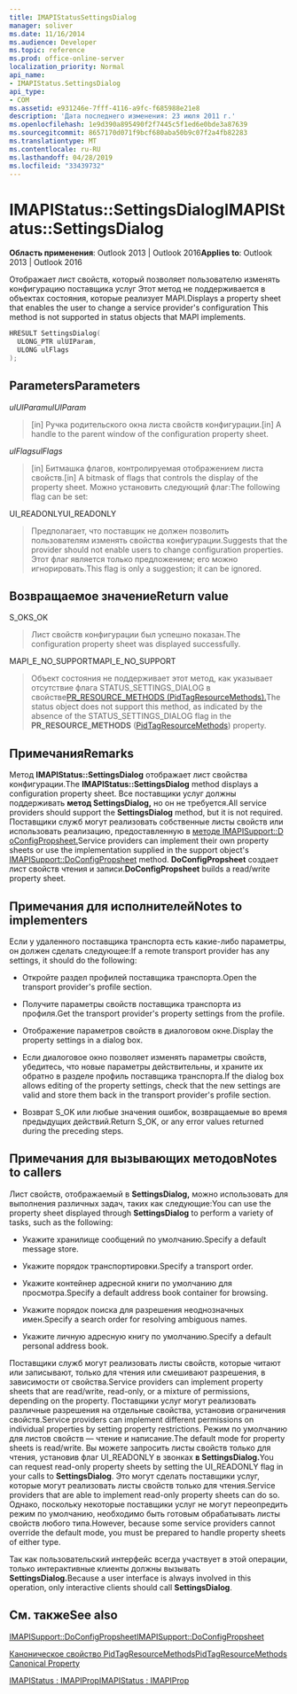 ```yaml
---
title: IMAPIStatusSettingsDialog
manager: soliver
ms.date: 11/16/2014
ms.audience: Developer
ms.topic: reference
ms.prod: office-online-server
localization_priority: Normal
api_name:
- IMAPIStatus.SettingsDialog
api_type:
- COM
ms.assetid: e931246e-7fff-4116-a9fc-f685988e21e8
description: 'Дата последнего изменения: 23 июля 2011 г.'
ms.openlocfilehash: 1e9d390a895490f2f7445c5f1ed6e0bde3a87639
ms.sourcegitcommit: 8657170d071f9bcf680aba50b9c07f2a4fb82283
ms.translationtype: MT
ms.contentlocale: ru-RU
ms.lasthandoff: 04/28/2019
ms.locfileid: "33439732"
---
```

# <a name="imapistatussettingsdialog"></a><span data-ttu-id="41279-103">IMAPIStatus::SettingsDialog</span><span class="sxs-lookup"><span data-stu-id="41279-103">IMAPIStatus::SettingsDialog</span></span>

  
  
<span data-ttu-id="41279-104">**Область применения**: Outlook 2013 | Outlook 2016</span><span class="sxs-lookup"><span data-stu-id="41279-104">**Applies to**: Outlook 2013 | Outlook 2016</span></span> 
  
<span data-ttu-id="41279-105">Отображает лист свойств, который позволяет пользователю изменять конфигурацию поставщика услуг Этот метод не поддерживается в объектах состояния, которые реализует MAPI.</span><span class="sxs-lookup"><span data-stu-id="41279-105">Displays a property sheet that enables the user to change a service provider's configuration This method is not supported in status objects that MAPI implements.</span></span>
  
```cpp
HRESULT SettingsDialog(
  ULONG_PTR ulUIParam,
  ULONG ulFlags
);
```

## <a name="parameters"></a><span data-ttu-id="41279-106">Parameters</span><span class="sxs-lookup"><span data-stu-id="41279-106">Parameters</span></span>

 <span data-ttu-id="41279-107">_ulUIParam_</span><span class="sxs-lookup"><span data-stu-id="41279-107">_ulUIParam_</span></span>
  
> <span data-ttu-id="41279-108">[in] Ручка родительского окна листа свойств конфигурации.</span><span class="sxs-lookup"><span data-stu-id="41279-108">[in] A handle to the parent window of the configuration property sheet.</span></span>
    
 <span data-ttu-id="41279-109">_ulFlags_</span><span class="sxs-lookup"><span data-stu-id="41279-109">_ulFlags_</span></span>
  
> <span data-ttu-id="41279-110">[in] Битмашка флагов, контролируемая отображением листа свойств.</span><span class="sxs-lookup"><span data-stu-id="41279-110">[in] A bitmask of flags that controls the display of the property sheet.</span></span> <span data-ttu-id="41279-111">Можно установить следующий флаг:</span><span class="sxs-lookup"><span data-stu-id="41279-111">The following flag can be set:</span></span>
    
<span data-ttu-id="41279-112">UI_READONLY</span><span class="sxs-lookup"><span data-stu-id="41279-112">UI_READONLY</span></span> 
  
> <span data-ttu-id="41279-113">Предполагает, что поставщик не должен позволить пользователям изменять свойства конфигурации.</span><span class="sxs-lookup"><span data-stu-id="41279-113">Suggests that the provider should not enable users to change configuration properties.</span></span> <span data-ttu-id="41279-114">Этот флаг является только предложением; его можно игнорировать.</span><span class="sxs-lookup"><span data-stu-id="41279-114">This flag is only a suggestion; it can be ignored.</span></span>
    
## <a name="return-value"></a><span data-ttu-id="41279-115">Возвращаемое значение</span><span class="sxs-lookup"><span data-stu-id="41279-115">Return value</span></span>

<span data-ttu-id="41279-116">S_OK</span><span class="sxs-lookup"><span data-stu-id="41279-116">S_OK</span></span> 
  
> <span data-ttu-id="41279-117">Лист свойств конфигурации был успешно показан.</span><span class="sxs-lookup"><span data-stu-id="41279-117">The configuration property sheet was displayed successfully.</span></span>
    
<span data-ttu-id="41279-118">MAPI_E_NO_SUPPORT</span><span class="sxs-lookup"><span data-stu-id="41279-118">MAPI_E_NO_SUPPORT</span></span> 
  
> <span data-ttu-id="41279-119">Объект состояния не поддерживает этот метод, как указывает отсутствие флага STATUS_SETTINGS_DIALOG  в свойстве[PR_RESOURCE_METHODS (PidTagResourceMethods).](pidtagresourcemethods-canonical-property.md)</span><span class="sxs-lookup"><span data-stu-id="41279-119">The status object does not support this method, as indicated by the absence of the STATUS_SETTINGS_DIALOG flag in the **PR_RESOURCE_METHODS** ([PidTagResourceMethods](pidtagresourcemethods-canonical-property.md)) property.</span></span>
    
## <a name="remarks"></a><span data-ttu-id="41279-120">Примечания</span><span class="sxs-lookup"><span data-stu-id="41279-120">Remarks</span></span>

<span data-ttu-id="41279-121">Метод **IMAPIStatus::SettingsDialog** отображает лист свойства конфигурации.</span><span class="sxs-lookup"><span data-stu-id="41279-121">The **IMAPIStatus::SettingsDialog** method displays a configuration property sheet.</span></span> <span data-ttu-id="41279-122">Все поставщики услуг должны поддерживать **метод SettingsDialog,** но он не требуется.</span><span class="sxs-lookup"><span data-stu-id="41279-122">All service providers should support the **SettingsDialog** method, but it is not required.</span></span> <span data-ttu-id="41279-123">Поставщики служб могут реализовать собственные листы свойств или использовать реализацию, предоставленную в [методе IMAPISupport::D oConfigPropsheet.](imapisupport-doconfigpropsheet.md)</span><span class="sxs-lookup"><span data-stu-id="41279-123">Service providers can implement their own property sheets or use the implementation supplied in the support object's [IMAPISupport::DoConfigPropsheet](imapisupport-doconfigpropsheet.md) method.</span></span> <span data-ttu-id="41279-124">**DoConfigPropsheet** создает лист свойств чтения и записи.</span><span class="sxs-lookup"><span data-stu-id="41279-124">**DoConfigPropsheet** builds a read/write property sheet.</span></span> 
  
## <a name="notes-to-implementers"></a><span data-ttu-id="41279-125">Примечания для исполнителей</span><span class="sxs-lookup"><span data-stu-id="41279-125">Notes to implementers</span></span>

<span data-ttu-id="41279-126">Если у удаленного поставщика транспорта есть какие-либо параметры, он должен сделать следующее:</span><span class="sxs-lookup"><span data-stu-id="41279-126">If a remote transport provider has any settings, it should do the following:</span></span>
  
- <span data-ttu-id="41279-127">Откройте раздел профилей поставщика транспорта.</span><span class="sxs-lookup"><span data-stu-id="41279-127">Open the transport provider's profile section.</span></span>
    
- <span data-ttu-id="41279-128">Получите параметры свойств поставщика транспорта из профиля.</span><span class="sxs-lookup"><span data-stu-id="41279-128">Get the transport provider's property settings from the profile.</span></span>
    
- <span data-ttu-id="41279-129">Отображение параметров свойств в диалоговом окне.</span><span class="sxs-lookup"><span data-stu-id="41279-129">Display the property settings in a dialog box.</span></span>
    
- <span data-ttu-id="41279-130">Если диалоговое окно позволяет изменять параметры свойств, убедитесь, что новые параметры действительны, и храните их обратно в разделе профиль поставщика транспорта.</span><span class="sxs-lookup"><span data-stu-id="41279-130">If the dialog box allows editing of the property settings, check that the new settings are valid and store them back in the transport provider's profile section.</span></span>
    
- <span data-ttu-id="41279-131">Возврат S_OK или любые значения ошибок, возвращаемые во время предыдущих действий.</span><span class="sxs-lookup"><span data-stu-id="41279-131">Return S_OK, or any error values returned during the preceding steps.</span></span>
    
## <a name="notes-to-callers"></a><span data-ttu-id="41279-132">Примечания для вызывающих методов</span><span class="sxs-lookup"><span data-stu-id="41279-132">Notes to callers</span></span>

<span data-ttu-id="41279-133">Лист свойств, отображаемый в **SettingsDialog,** можно использовать для выполнения различных задач, таких как следующие:</span><span class="sxs-lookup"><span data-stu-id="41279-133">You can use the property sheet displayed through **SettingsDialog** to perform a variety of tasks, such as the following:</span></span> 
  
- <span data-ttu-id="41279-134">Укажите хранилище сообщений по умолчанию.</span><span class="sxs-lookup"><span data-stu-id="41279-134">Specify a default message store.</span></span>
    
- <span data-ttu-id="41279-135">Укажите порядок транспортировки.</span><span class="sxs-lookup"><span data-stu-id="41279-135">Specify a transport order.</span></span>
    
- <span data-ttu-id="41279-136">Укажите контейнер адресной книги по умолчанию для просмотра.</span><span class="sxs-lookup"><span data-stu-id="41279-136">Specify a default address book container for browsing.</span></span>
    
- <span data-ttu-id="41279-137">Укажите порядок поиска для разрешения неоднозначных имен.</span><span class="sxs-lookup"><span data-stu-id="41279-137">Specify a search order for resolving ambiguous names.</span></span>
    
- <span data-ttu-id="41279-138">Укажите личную адресную книгу по умолчанию.</span><span class="sxs-lookup"><span data-stu-id="41279-138">Specify a default personal address book.</span></span>
    
<span data-ttu-id="41279-139">Поставщики служб могут реализовать листы свойств, которые читают или записывают, только для чтения или смешивают разрешения, в зависимости от свойства.</span><span class="sxs-lookup"><span data-stu-id="41279-139">Service providers can implement property sheets that are read/write, read-only, or a mixture of permissions, depending on the property.</span></span> <span data-ttu-id="41279-140">Поставщики услуг могут реализовать различные разрешения на отдельные свойства, установив ограничения свойств.</span><span class="sxs-lookup"><span data-stu-id="41279-140">Service providers can implement different permissions on individual properties by setting property restrictions.</span></span> <span data-ttu-id="41279-141">Режим по умолчанию для листов свойств — чтение и написание.</span><span class="sxs-lookup"><span data-stu-id="41279-141">The default mode for property sheets is read/write.</span></span> <span data-ttu-id="41279-142">Вы можете запросить листы свойств только для чтения, установив флаг UI_READONLY в звонках **в SettingsDialog.**</span><span class="sxs-lookup"><span data-stu-id="41279-142">You can request read-only property sheets by setting the UI_READONLY flag in your calls to **SettingsDialog**.</span></span> <span data-ttu-id="41279-143">Это могут сделать поставщики услуг, которые могут реализовать листы свойств только для чтения.</span><span class="sxs-lookup"><span data-stu-id="41279-143">Service providers that are able to implement read-only property sheets can do so.</span></span> <span data-ttu-id="41279-144">Однако, поскольку некоторые поставщики услуг не могут переопредить режим по умолчанию, необходимо быть готовым обрабатывать листы свойств любого типа.</span><span class="sxs-lookup"><span data-stu-id="41279-144">However, because some service providers cannot override the default mode, you must be prepared to handle property sheets of either type.</span></span> 
  
<span data-ttu-id="41279-145">Так как пользовательский интерфейс всегда участвует в этой операции, только интерактивные клиенты должны вызывать **SettingsDialog.**</span><span class="sxs-lookup"><span data-stu-id="41279-145">Because a user interface is always involved in this operation, only interactive clients should call **SettingsDialog**.</span></span>
  
## <a name="see-also"></a><span data-ttu-id="41279-146">См. также</span><span class="sxs-lookup"><span data-stu-id="41279-146">See also</span></span>



[<span data-ttu-id="41279-147">IMAPISupport::DoConfigPropsheet</span><span class="sxs-lookup"><span data-stu-id="41279-147">IMAPISupport::DoConfigPropsheet</span></span>](imapisupport-doconfigpropsheet.md)
  
[<span data-ttu-id="41279-148">Каноническое свойство PidTagResourceMethods</span><span class="sxs-lookup"><span data-stu-id="41279-148">PidTagResourceMethods Canonical Property</span></span>](pidtagresourcemethods-canonical-property.md)
  
[<span data-ttu-id="41279-149">IMAPIStatus : IMAPIProp</span><span class="sxs-lookup"><span data-stu-id="41279-149">IMAPIStatus : IMAPIProp</span></span>](imapistatusimapiprop.md)


